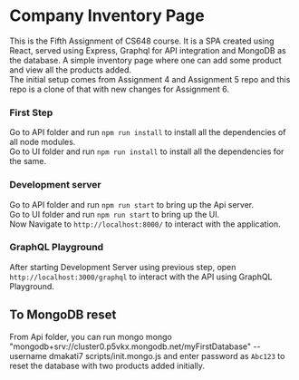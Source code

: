 # Company Inventory Page

This is the Fifth Assignment of CS648 course. It is a SPA created using React, served using Express, Graphql for API integration and MongoDB as the database. A simple inventory page where one can add some product and view all the products added.\
The initial setup comes from Assignment 4 and Assignment 5 repo and this repo is a clone of that with new changes for Assignment 6.

### First Step

Go to API folder and run `npm run install` to install all the dependencies of all node modules.\
Go to UI folder and run `npm run install` to install all the dependencies for the same.

### Development server

Go to API folder and run `npm run start` to bring up the Api server.\
Go to UI folder and run `npm run start` to bring up the UI.\
Now Navigate to `http://localhost:8000/` to interact with the application.

### GraphQL Playground

After starting Development Server using previous step, open `http://localhost:3000/graphql` to interact with the API using GraphQL Playground.

## To MongoDB reset

From Api folder, you can run mongo mongo "mongodb+srv://cluster0.p5vkx.mongodb.net/myFirstDatabase" --username dmakati7 scripts/init.mongo.js and enter password as `Abc123` to reset the database with two products added initially.